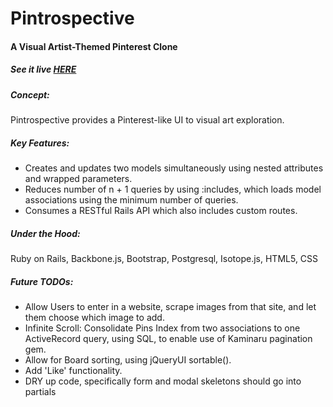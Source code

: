 # Pintrospective

#### A Visual Artist-Themed Pinterest Clone

##### See it live [HERE](http://www.pintrospective.com)

##### Concept:
Pintrospective provides a Pinterest-like UI to visual art exploration.

##### Key Features:
-  Creates and updates two models simultaneously using nested attributes and wrapped parameters.
-  Reduces number of n + 1 queries by using :includes, which loads model associations using the minimum number of queries.
-  Consumes a RESTful Rails API which also includes custom routes.

##### Under the Hood:
Ruby on Rails, Backbone.js, Bootstrap, Postgresql, Isotope.js, HTML5, CSS

##### Future TODOs:
- Allow Users to enter in a website, scrape images from that site, and let them choose which image to add.
- Infinite Scroll: Consolidate Pins Index from two associations to one ActiveRecord query, using SQL, to enable use of Kaminaru pagination gem.
- Allow for Board sorting, using jQueryUI sortable().
- Add 'Like' functionality.
- DRY up code, specifically form and modal skeletons should go into partials
